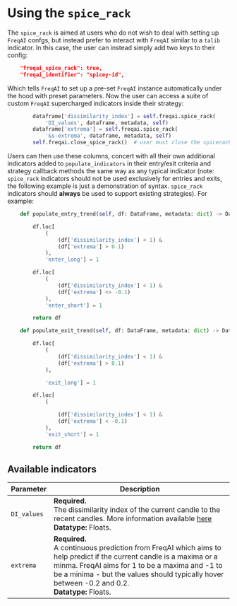# Using the `spice_rack`

The `spice_rack` is aimed at users who do not wish to deal with setting up `FreqAI` confgs, but instead prefer to interact with `FreqAI` similar to a `talib` indicator. In this case, the user can instead simply add two keys to their config:

```json
    "freqai_spice_rack": true, 
    "freqai_identifier": "spicey-id",
```

Which tells `FreqAI` to set up a pre-set `FreqAI` instance automatically under the hood with preset parameters. Now the user can access a suite of custom `FreqAI` supercharged indicators inside their strategy:

```python
        dataframe['dissimilarity_index'] = self.freqai.spice_rack(
            'DI_values', dataframe, metadata, self)
        dataframe['extrema'] = self.freqai.spice_rack(
            '&s-extrema', dataframe, metadata, self)
        self.freqai.close_spice_rack()  # user must close the spicerack
```

Users can then use these columns, concert with all their own additional indicators added to `populate_indicators` in their entry/exit criteria and strategy callback methods the same way as any typical indicator (note: `spice_rack` indicators should not be used exclusively for entries and exits, the following example is just a demonstration of syntax. `spice_rack` indicators should **always** be used to support existing strategies). For example:

```python
    def populate_entry_trend(self, df: DataFrame, metadata: dict) -> DataFrame:

        df.loc[
            (
                (df['dissimilarity_index'] < 1) &
                (df['extrema'] > 0.1)
            ),
            'enter_long'] = 1

        df.loc[
            (
                (df['dissimilarity_index'] < 1) &
                (df['extrema'] <> -0.1)
            ),
            'enter_short'] = 1

        return df

    def populate_exit_trend(self, df: DataFrame, metadata: dict) -> DataFrame:

        df.loc[
            (
                (df['dissimilarity_index'] < 1) &
                (df['extrema'] > 0.1) 
            ),

            'exit_long'] = 1

        df.loc[
            (

                (df['dissimilarity_index'] < 1) &
                (df['extrema'] < -0.1)
            ),
            'exit_short'] = 1

        return df
```


## Available indicators

|  Parameter | Description |
|------------|-------------|
| `DI_values` | **Required.** <br> The dissimilarity index of the current candle to the recent candles. More information available [here](freqai-feature-engineering.md#identifying-outliers-with-the-dissimilarity-index-di) <br> **Datatype:** Floats.
| `extrema` | **Required.** <br> A continuous prediction from FreqAI which aims to help predict if the current candle is a maxima or a minma. FreqAI aims for 1 to be a maxima and -1 to be a minima - but the values should typically hover between -0.2 and 0.2. <br> **Datatype:** Floats.
